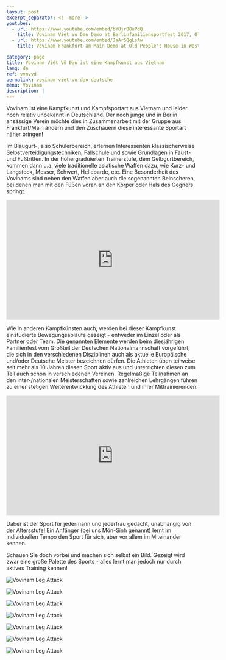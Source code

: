 ```yaml
---
layout: post
excerpt_separator: <!--more-->
youtubes:
  - url: https://www.youtube.com/embed/bY8jrB8uPdQ
    title: Vovinam Viet Vo Dao Demo at Berlinfamiliensportfest 2017, Olympicpark Berlin.
  - url: https://www.youtube.com/embed/JaAr5QgLsAw
    title: Vovinam Frankfurt am Main Demo at Old People's House in Westend - September 2016

category: page
title: Vovinam Việt Võ Đạo ist eine Kampfkunst aus Vietnam
lang: de
ref: vvnvvd
permalink: vovinam-viet-vo-dao-deutsche
menu: Vovinam
description: |
---
```


Vovinam ist eine Kampfkunst und Kampfsportart aus Vietnam und leider noch relativ unbekannt in Deutschland. Der noch junge und in Berlin ansässige Verein möchte dies in Zusammenarbeit mit der Gruppe aus Frankfurt/Main ändern und den Zuschauern diese interessante Sportart näher bringen!

Im Blaugurt-, also Schülerbereich, erlernen Interessenten klassischerweise Selbstverteidigungstechniken, Fallschule und sowie Grundlagen in Faust- und Fußtritten. In der höhergraduierten Trainerstufe, dem Gelbgurtbereich, kommen dann u.a. viele traditionelle asiatische Waffen dazu, wie Kurz- und Langstock, Messer, Schwert, Hellebarde, etc. Eine Besonderheit des Vovinams sind neben den Waffen aber auch die sogenannten Beinscheren, bei denen man mit den Füßen voran an den Körper oder Hals des Gegners springt.

<!--more-->

<iframe class="embed-responsive-item"  width="560" height="315" src="https://www.youtube.com/embed/bY8jrB8uPdQ" frameborder="0" allowfullscreen></iframe>

Wie in anderen Kampfkünsten auch, werden bei dieser Kampfkunst einstudierte Bewegungsabläufe gezeigt - entweder im Einzel oder als Partner oder Team. Die genannten Elemente werden beim diesjährigen Familienfest vom Großteil der Deutschen Nationalmannschaft vorgeführt, die sich in den verschiedenen Disziplinen auch als aktuelle Europäische und/oder Deutsche Meister bezeichnen dürfen. Die Athleten üben teilweise seit mehr als 10 Jahren diesen Sport aktiv aus und unterrichten diesen zum Teil auch schon in verschiedenen Vereinen. Regelmäßige Teilnahmen an den inter-/nationalen Meisterschaften sowie zahlreichen Lehrgängen führen zu einer stetigen Weiterentwicklung des Athleten und ihrer Mittrainierenden.

<iframe class="embed-responsive-item"  width="560" height="315" src="https://www.youtube.com/embed/JaAr5QgLsAw" frameborder="0" allowfullscreen></iframe>

Dabei ist der Sport für jedermann und jederfrau gedacht, unabhängig von der Altersstufe! Ein Anfänger (bei uns Môn-Sinh genannt) lernt im individuellen Tempo den Sport für sich, aber vor allem im Miteinander kennen.

Schauen Sie doch vorbei und machen sich selbst ein Bild. Gezeigt wird zwar eine große Palette des Sports - alles lernt man jedoch nur durch aktives Training kennen!

![Vovinam Leg Attack](/img/vvnvvd/leg_attack_01_resized.jpg)

![Vovinam Leg Attack](/img/vvnvvd/leg_attack_02_resized.jpg)

![Vovinam Leg Attack](/img/vvnvvd/leg_attack_04_resized.jpg)

![Vovinam Leg Attack](/img/vvnvvd/leg_attack_05_resized.jpg)

![Vovinam Leg Attack](/img/vvnvvd/leg_attack_06_resized.jpg)

![Vovinam Leg Attack](/img/vvnvvd/leg_attack_07_resized.jpg)

![Vovinam Leg Attack](/img/vvnvvd/leg_attack_03_resized.jpg)
